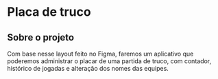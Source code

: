 # Placa de truco

## Sobre o projeto

Com base nesse layout feito no Figma, faremos um aplicativo que poderemos administrar o placar de uma partida de truco, com contador, histórico de jogadas e alteração dos nomes das equipes.
